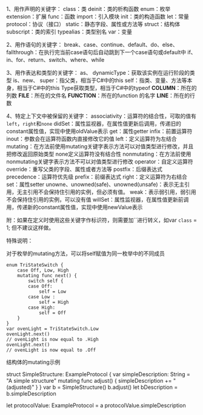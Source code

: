 1、用作声明的关键字： 
class：类
deinit：类的析构函数
enum：枚举
extension：扩展
func：函数
import：引入模块
init：类的构造函数
let：常量
protocol：协议（接口）
static：静态字段、属性或方法等
struct：结构体
subscript：类的索引
typealias：类型别名
var：变量

2、用作语句的关键字： 
break、case、continue、default、do、else、
fallthrough：在执行完当前case语句后自动跳到下一个case语句或default中
if、in、for、return、switch、where、while

3、用作表达和类型的关键字： 
as、
dynamicType：获取该实例在运行阶段的类型
is、new、
super：指父类，相当于C#中的this
self：指类、变量、方法等本身，相当于C#中的this
Type获取类型，相当于C#中的typeof
__COLUMN__：所在的列数
__FILE__：所在的文件名
__FUNCTION__：所在的function 的名字
__LINE__：所在的行数

4、特定上下文中被保留的关键字： 
associativity：运算符的结合性，可取的值有`left`，`right`和`none`
didSet：属性监视器，在属性值更新后调用，传递旧的constant属性值，实现中使用oldValue表示
get：属性getter
infix：前置运算符
inout：参数会在运算符函数内直接修改它的值
left：定义运算符为左结合
mutating：在方法前使用mutating关键字表示方法可以对值类型进行修改，并且把修改返回原始类型
none定义运算符没有结合性
nonmutating：在方法前使用nonmutating关键字表示方法不可以对值类型进行修改
operator：自定义运算符
override：重写父类的字段、属性或者方法等
postfix：后缀表达式
precedence：运算符优先级
prefix：前缀表达式
right：定义运算符为右结合
set：属性setter
unowne、unowned(safe)、unowned(unsafe)：表示无主引用，无主引用不会保持住引用的实例，但必须有值。
weak：表示弱引用，弱引用不会保持住引用的实例，可以没有值
willSet：属性监视器，在属性值更新前调用，传递新的constant属性值，实现中使用newValue表示

附：如果在定义时使用这些关键字作标识符，则需要加``进行转义，如var `class` = 1; 但不建议这样做。


特殊说明：

对于枚举的mutating方法，可以将self赋值为同一枚举中的不同成员
	
	enum TriStateSwitch {
		case Off, Low, High
		mutating func next() {
		    switch self {
		    case Off:
		        self = Low
		    case Low :
		        self = High
		    case High:
				self = Off
		}
	}
	var ovenLight = TriStateSwitch.Low
	ovenLight.next()
	// ovenLight is now equal to .High
	ovenLight.next()
	// ovenLight is now equal to .Off


结构体的mutating示例

struct SimpleStructure: ExampleProtocol {
    var simpleDescription: String = "A simple structure"
    mutating func adjust() {
        simpleDescription += " (adjusted)"
    }
}
var b = SimpleStructure()
b.adjust()
let bDescription = b.simpleDescription

let protocolValue: ExampleProtocol = a
protocolValue.simpleDescription